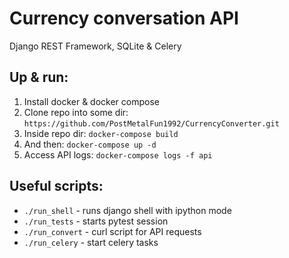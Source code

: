 # Currency conversation API

Django REST Framework, SQLite & Celery

## Up & run:
1. Install docker & docker compose
2. Clone repo into some dir: ```https://github.com/PostMetalFun1992/CurrencyConverter.git```
3. Inside repo dir: ```docker-compose build```
4. And then: ```docker-compose up -d```
5. Access API logs: ```docker-compose logs -f api```

## Useful scripts:
* ```./run_shell``` - runs django shell with ipython mode
* ```./run_tests``` - starts pytest session
* ```./run_convert``` - curl script for API requests
* ```./run_celery``` - start celery tasks 
